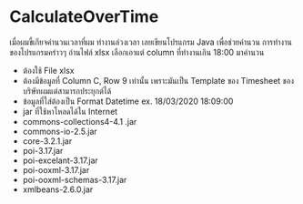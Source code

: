 # CalculateOverTime
เมื่อผมขี้เกียจคำนวนเวลาที่ผม ทำงานล่วงเวลา เลยเขียนโปรแกรม Java เพื่อช่วยคำนวน การทำงานของโปรแกรมคร่าวๆ อ่านไฟล์ xlsx เลือกเอาแต่ column ที่ทำงานเกิน 18:00 มาคำนวน
- ต้องใช้ File xlsx 
- ต้องมีข้อมูลที่ Column C, Row 9 เท่านั้น เพราะมันเป็น Template ของ Timesheet ของบริษัทผมแต่สามารถประยุกต์ได้
- ข้อมูลที่ใส่ต้องเป็น Format Datetime ex. 18/03/2020 18:09:00
- jar ที่ใช้หาโหลดได้ใน Internet
 - commons-collections4-4.1 .jar
 - commons-io-2.5.jar
 - core-3.2.1.jar
 - poi-3.17.jar
 - poi-excelant-3.17.jar
 - poi-ooxml-3.17.jar
 - poi-ooxml-schemas-3.17.jar
 - xmlbeans-2.6.0.jar
